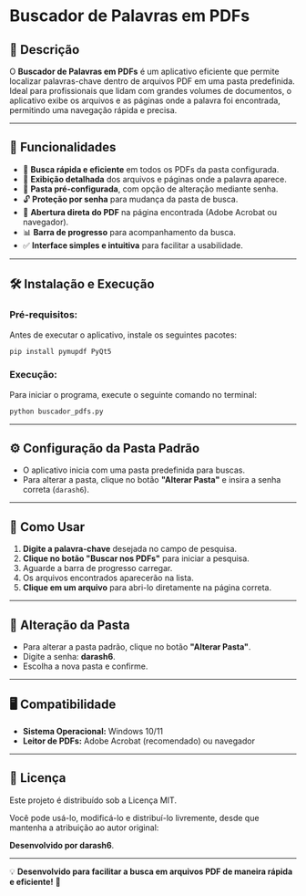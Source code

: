 # **Buscador de Palavras em PDFs**  

## 📌 **Descrição**  
O **Buscador de Palavras em PDFs** é um aplicativo eficiente que permite localizar palavras-chave dentro de arquivos PDF em uma pasta predefinida. Ideal para profissionais que lidam com grandes volumes de documentos, o aplicativo exibe os arquivos e as páginas onde a palavra foi encontrada, permitindo uma navegação rápida e precisa.  

---

## 🚀 **Funcionalidades**  
- 🔎 **Busca rápida e eficiente** em todos os PDFs da pasta configurada.  
- 📄 **Exibição detalhada** dos arquivos e páginas onde a palavra aparece.  
- 📂 **Pasta pré-configurada**, com opção de alteração mediante senha.  
- 🔓 **Proteção por senha** para mudança da pasta de busca.  
- 📖 **Abertura direta do PDF** na página encontrada (Adobe Acrobat ou navegador).  
- 📊 **Barra de progresso** para acompanhamento da busca.  
- ✅ **Interface simples e intuitiva** para facilitar a usabilidade.  

---

## 🛠️ **Instalação e Execução**  

### **Pré-requisitos:**  
Antes de executar o aplicativo, instale os seguintes pacotes:  

```bash
pip install pymupdf PyQt5
```

### **Execução:**  
Para iniciar o programa, execute o seguinte comando no terminal:  

```bash
python buscador_pdfs.py
```

---

## ⚙️ **Configuração da Pasta Padrão**  
- O aplicativo inicia com uma pasta predefinida para buscas.  
- Para alterar a pasta, clique no botão **"Alterar Pasta"** e insira a senha correta (`darash6`).  

---

## 📌 **Como Usar**  
1. **Digite a palavra-chave** desejada no campo de pesquisa.  
2. **Clique no botão "Buscar nos PDFs"** para iniciar a pesquisa.  
3. Aguarde a barra de progresso carregar.  
4. Os arquivos encontrados aparecerão na lista.  
5. **Clique em um arquivo** para abri-lo diretamente na página correta.  

---

## 🔑 **Alteração da Pasta**  
- Para alterar a pasta padrão, clique no botão **"Alterar Pasta"**.  
- Digite a senha: **darash6**.  
- Escolha a nova pasta e confirme.  

---

## 🖥️ **Compatibilidade**  
- **Sistema Operacional:** Windows 10/11  
- **Leitor de PDFs:** Adobe Acrobat (recomendado) ou navegador  

---

## 📜 Licença  

Este projeto é distribuído sob a Licença MIT.  

Você pode usá-lo, modificá-lo e distribuí-lo livremente, desde que mantenha a atribuição ao autor original:  

**Desenvolvido por darash6**.  



---

💡 **Desenvolvido para facilitar a busca em arquivos PDF de maneira rápida e eficiente!** 🚀
